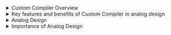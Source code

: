 <details>
<summary>Custom Compiler Overview </summary>
<br> 
![image](https://github.com/user-attachments/assets/b39273c8-00d7-408c-b8fe-727e10fb4f1d)

* #### The Synopsys Custom Compiler design environment is a modern solution for full-custom analog, custom digital, and mixed-signal IC design.
* #### Custom Compiler provides design entry, simulation management and analysis, and custom layout editing features. It delivers industry-leading productivity, performance, and ease-of-use while remaining easy to adopt for users of legacy tools.
* #### The Custom Compiler design environment includes features for mixed-signal design entry, design debug, simulation management, analysis, and reporting.
* #### For layout, Custom Compiler provides fast and user-friendly polygon editing features and boosts productivity with its pioneering visually-assisted automation flow. Visually assisted automation is an innovative approach that delivers 2-10X better layout productivity—especially for difficult FinFET-based designs.
* #### Custom Compiler includes built-in verification features to catch physical and electrical errors during layout. These include design rule checking, electromigration checking, and resistance and capacitance extraction.
* #### The Custom Compiler design environment makes it easy to communicate design intent and achieve analog design closure, with support for templates and early parasitic simulation.
* #### Reference Link: https://www.synopsys.com/implementation-and-signoff/custom-design-platform/custom-compiler.html
</details>


<details>
<summary>Key features and benefits of Custom Compiler in analog design </summary>
<br> 

* `Design Entry and Schematic Capture:` Provides a platform to create and manage analog circuit schematics. 
* `Simulation and Analysis:` Enables accurate simulation and analysis of analog circuits, including small-signal and large-signal simulations, and reliability analysis.
* `Layout Editing and Automation:` Offers features for fast and user-friendly polygon editing and layout automation, including visually-assisted automation for FinFET designs.
* `Verification:` Includes built-in verification features to catch physical and electrical errors during layout, such as design rule checking, electromigration checking, and resistance/capacitance extraction.
* `Design Closure and Migration:` Supports efficient design migration workflows and accelerates analog design closure, reducing design time and improving quality.
* `AI-Driven Automation:` Leverages AI and machine learning to automate tasks, improve productivity, and enhance design quality.
* `Collaboration:` Facilitates design/layout collaboration and communication of design intent.

</details>

<details>
<summary>Analog Design </summary>
<br>

  `Analog design` in the context of integrated circuit (IC) design is a discipline that focuses on the creation of circuits that operate in and are optimized for continuous time-domain behavior.

#### Objectives of analog design include: 

* `Signal fidelity`
* `Amplification`
* `Filtering`

</details>
<details>
<summary>Importance of Analog Design </summary>
<br>

* All the basic devices in an IC respond to continuous time stimulus, analog design forms the foundation for all IC design.
* Modern IC technology presents many design challenges. There is significant variability in the manufacturing process for advanced technology nodes. The actual operation of the high number of devices on advanced ICs also causes variability. This variability manifests as changes in operating voltage, operating temperature, and  in performance. Densely packed devices can also interact with each other and with the silicon substrate, package, and board to cause signal distortions. All of these effects can occur between devices and within a single IC  as well.
* Analog design must compensate for all of these effects to ensure three basic qualities: fidelity/precision, consistency, and performance. Reliability analysis and signal integrity analysis are some of the activities that are used to model and mitigate these effects.
* For more details check at: https://www.synopsys.com/glossary/what-is-analog-design.html#1
</details>
